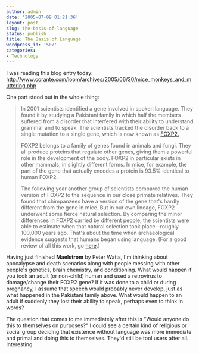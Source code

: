 ```yaml
---
author: admin
date: '2005-07-09 01:21:36'
layout: post
slug: the-basis-of-language
status: publish
title: The Basis of Language
wordpress_id: '507'
categories:
- Technology
---
```

I was reading this blog entry today: <a href="http://www.corante.com/loom/archives/2005/06/30/mice_monkeys_and_muttering.php">http://www.corante.com/loom/archives/2005/06/30/mice_monkeys_and_muttering.php</a>

One part stood out in the whole thing:
<blockquote>In 2001 scientists identified a gene involved in spoken language. They found it by studying a Pakistani family in which half the members suffered from a disorder that interfered with their ability to understand grammar and to speak. The scientists tracked the disorder back to a single mutation to a single gene, which is now known as <a href="http://www.corante.com/loom/archives/2005/06/30/%20http://www.corante.com/loom/archives/2003/10/17/from_genes_to_words.php%3Cbr%20/%3E" minmax_bound="true">FOXP2.</a>
<p minmax_bound="true">FOXP2 belongs to a family of genes found in animals and fungi. They all produce proteins that regulate other genes, giving them a powerful role in the development of the body. FOXP2 in particular exists in other mammals, in slightly different forms. In mice, for example, the part of the gene that actually encodes a protein is 93.5% identical to human FOXP2.</p>

The following year another group of scientists compared the human version of FOXP2 to the sequence in our close primate relatives. They found that chimpanzees have a version of the gene that's hardly different from the gene in mice. But in our own lineage, FOXP2 underwent some fierce natural selection. By comparing the minor differences in FOXP2 carried by different people, the scientists were able to estimate when that natural selection took place--roughly 100,000 years ago. That's about the time when archaeological evidence suggests that humans began using language. (For a good review of all this work, go <a href="http://www.ai.mit.edu/projects/dm/foxp2.pdf" minmax_bound="true">here</a>.)</blockquote>
Having just finished <strong>Maelstrom</strong> by Peter Watts, I'm thinking about apocalypse and death scenarios along with people messing with other people's genetics, brain chemistry, and conditioning.
What would happen if you took an adult (or non-child) human and used a retrovirus to damage/change their FOXP2 gene? If it was done to a child or during pregnancy, I assume that speech would probably never develop, just as what happened in the Pakistani family above. What would happen to an adult if suddenly they lost their ability to speak, perhaps even to think in words?

The question that comes to me immediately after this is "Would anyone do this to themselves on purposes?" I could see a certain kind of religious or social group deciding that existence without language was more immediate and primal and doing this to themselves. They'd still be tool users after all.
Interesting.
